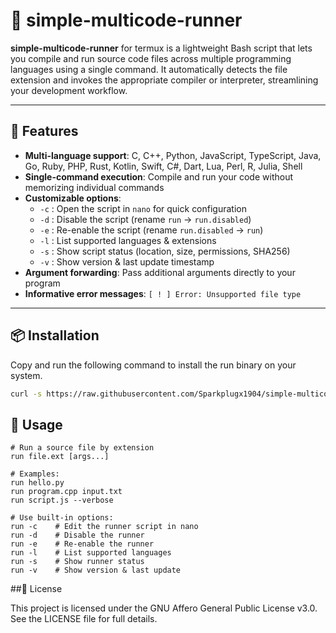 # 🚀 simple-multicode-runner

**simple-multicode-runner** for termux is a lightweight Bash script that lets you compile and run source code files across multiple programming languages using a single command. It automatically detects the file extension and invokes the appropriate compiler or interpreter, streamlining your development workflow.

---

## 🧰 Features

- **Multi-language support**: C, C++, Python, JavaScript, TypeScript, Java, Go, Ruby, PHP, Rust, Kotlin, Swift, C#, Dart, Lua, Perl, R, Julia, Shell  
- **Single-command execution**: Compile and run your code without memorizing individual commands  
- **Customizable options**:
  - `-c` : Open the script in `nano` for quick configuration  
  - `-d` : Disable the script (rename `run` → `run.disabled`)  
  - `-e` : Re-enable the script (rename `run.disabled` → `run`)  
  - `-l` : List supported languages & extensions  
  - `-s` : Show script status (location, size, permissions, SHA256)  
  - `-v` : Show version & last update timestamp  
- **Argument forwarding**: Pass additional arguments directly to your program  
- **Informative error messages**: `[ ! ] Error: Unsupported file type`

---

## 📦 Installation
Copy and run the following command to install the run binary on your system.
```bash
curl -s https://raw.githubusercontent.com/Sparkplugx1904/simple-multicode-runner/main/run.sh -o ~/bin/run && chmod +x ~/bin/run
```
## 🧪 Usage
```
# Run a source file by extension
run file.ext [args...]

# Examples:
run hello.py
run program.cpp input.txt
run script.js --verbose

# Use built-in options:
run -c    # Edit the runner script in nano
run -d    # Disable the runner
run -e    # Re-enable the runner
run -l    # List supported languages
run -s    # Show runner status
run -v    # Show version & last update
```
##📄 License

This project is licensed under the GNU Affero General Public License v3.0.
See the LICENSE file for full details.
